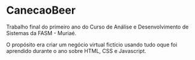 # CanecaoBeer
Trabalho final do primeiro ano do Curso de Análise e Desenvolvimento de Sistemas da FASM - Muriaé. 

O propósito era criar um negócio virtual fictício usando tudo oque foi aprendido durante o ano sobre HTML, CSS e Javascript.
